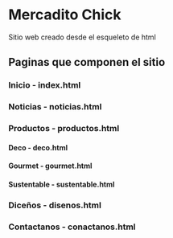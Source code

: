# Mercadito Chick
Sitio web creado desde el esqueleto de html

## Paginas que componen el sitio

### Inicio - index.html
### Noticias - noticias.html
### Productos - productos.html
#### Deco - deco.html
#### Gourmet - gourmet.html
#### Sustentable - sustentable.html
### Diceños - disenos.html
### Contactanos - conactanos.html


